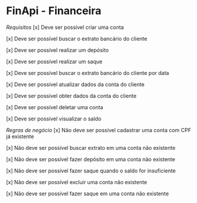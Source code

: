 # FinApi - Financeira

*Requisitos*
  [x] Deve ser possível criar uma conta
  
  [x] Deve ser possível buscar o extrato bancário do cliente
  
  [x] Deve ser possível realizar um depósito
  
  [x] Deve ser possível realizar um saque
  
  [x] Deve ser possível buscar o extrato bancário do cliente por data
  
  [x] Deve ser possível atualizar dados da conta do cliente
  
  [x] Deve ser possível obter dados da conta do cliente
  
  [x] Deve ser possível deletar uma conta
  
  [x] Deve ser possivel visualizar o saldo
  
  
*Regras de negócio*
  [x] Não deve ser possível cadastrar uma conta com CPF já existente
  
  [x] Não deve ser possível buscar extrato em uma conta não existente
  
  [x] Não deve ser possível fazer depósito em uma conta não existente
  
  [x] Não deve ser possível fazer saque quando o saldo for insuficiente
  
  [x] Não deve ser possível excluir uma conta não existente
  
  [x] Não deve ser possível fazer saque em uma conta não existente
  
